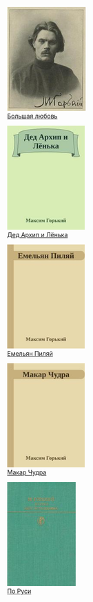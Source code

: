 ![](Большая%20любовь.jpg)  
[Большая любовь](Большая%20любовь.md)

![](Дед%20Архип%20и%20Лёнька.jpg)  
[Дед Архип и Лёнька](Дед%20Архип%20и%20Лёнька.md)

![](Емельян%20Пиляй.jpg)  
[Емельян Пиляй](Емельян%20Пиляй.md)

![](Макар%20Чудра.jpg)  
[Макар Чудра](Макар%20Чудра.md)

![](По%20Руси.jpg)  
[По Руси](По%20Руси.md)
